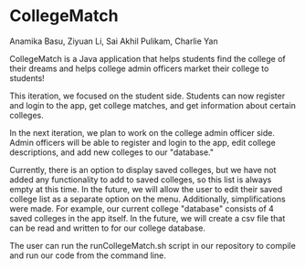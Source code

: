 # CollegeMatch

Anamika Basu,
Ziyuan Li, 
Sai Akhil Pulikam,
Charlie Yan

CollegeMatch is a Java application that helps students find the college of their dreams and helps college admin officers market their college to students!

This iteration, we focused on the student side. Students can now register and login to the app, get college matches, and get information about certain colleges. 

In the next iteration, we plan to work on the college admin officer side. Admin officers will be able to register and login to the app, edit college descriptions, and add new colleges to our "database."

   Currently, there is an option to display saved colleges, but we have not added any functionality to add to saved colleges, so this list is always empty at this time. In the future, we will allow the user to edit their saved college list as a separate option on the menu. 
   Additionally, simplifications were made. For example, our current college "database" consists of 4 saved colleges in the app itself. In the future, we will create a csv file that can be read and written to for our college database. 

The user can run the runCollegeMatch.sh script in our repository to compile and run our code from the command line. 

